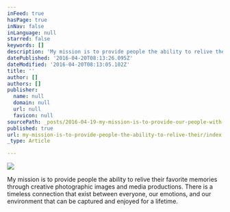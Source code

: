 ```yaml
---
inFeed: true
hasPage: true
inNav: false
inLanguage: null
starred: false
keywords: []
description: 'My mission is to provide people the ability to relive their favorite memories through creative photographic images and media productions. There is a timeless connection that exist between everyone, our emotions, and our environment that can be captured and enjoyed for a lifetime.'
datePublished: '2016-04-20T08:13:26.095Z'
dateModified: '2016-04-20T08:13:05.102Z'
title: ''
author: []
authors: []
publisher:
  name: null
  domain: null
  url: null
  favicon: null
sourcePath: _posts/2016-04-19-my-mission-is-to-provide-our-people-with-sights-of-their-fav.md
published: true
url: my-mission-is-to-provide-people-the-ability-to-relive-their/index.html
_type: Article

---
```

![](https://the-grid-user-content.s3-us-west-2.amazonaws.com/05cc4cb9-2fd2-47be-a453-2ea0e205a6ad.jpg)

My mission is to provide people the ability to relive their favorite memories through creative photographic images and media productions. There is a timeless connection that exist between everyone, our emotions, and our environment that can be captured and enjoyed for a lifetime.